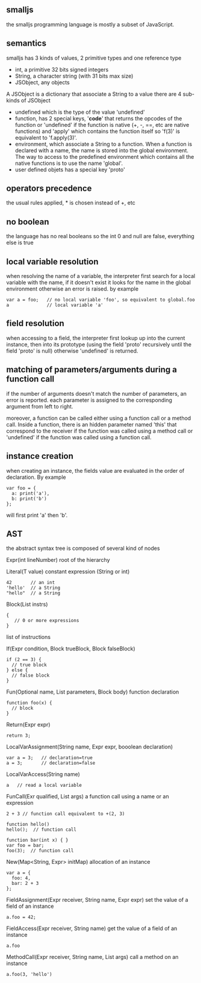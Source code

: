 smalljs
---

the smalljs programming language is mostly a subset of JavaScript.


semantics
---

smalljs has 3 kinds of values, 2 primitive types and one reference type
- int, a primitive 32 bits signed integers
- String, a character string (with 31 bits max size)
- JSObject, any objects

A JSObject is a dictionary that associate a String to a value
there are 4 sub-kinds of JSObject
- undefined which is the type of the value 'undefined'
- function,
  has 2 special keys, '__code__' that returns the opcodes of the function or 'undefined' if the function is native (+, -, ==, etc are native functions) and 'apply' which contains the function itself so 'f(3)' is equivalent to 'f.apply(3)'.
- environment,
  which associate a String to a function.
  When a function is declared with a name, the name is stored into the global environment.
  The way to access to the predefined environment which contains all the native functions is to use the name 'global'.
- user defined objets
  has a special key 'proto'

operators precedence
--
the usual rules applied, * is chosen instead of +, etc

no boolean
--
the language has no real booleans so the int 0 and null are false, everything else is true

local variable resolution
--
when resolving the name of a variable, the interpreter first search for a local variable with the name, if it doesn't exist it looks for the name in the global environment otherwise an error is raised.
by example
```
var a = foo;   // no local variable 'foo', so equivalent to global.foo
a              // local variable 'a'
```

field resolution
--
when accessing to a field, the interpreter first lookup up into the current instance, then into its prototype (using the field 'proto' recursively until the field 'proto' is null) otherwise 'undefined' is returned.

matching of parameters/arguments during a function call
--
if the number of arguments doesn't match the number of parameters, an error is reported.
each parameter is assigned to the corresponding argument from left to right.

moreover, a function can be called either using a function call or a method call.
Inside a function, there is an hidden parameter named 'this' that correspond to the receiver if the function was called using a method call or 'undefined' if the function was called using a function call.

instance creation
--
when creating an instance, the fields value are evaluated in the order of declaration.
By example
```
var foo = {
  a: print('a'),
  b: print('b')
};
```
will first print 'a' then 'b'. 


AST
---
the abstract syntax tree is composed of several kind of nodes

Expr(int lineNumber)
root of the hierarchy

Literal<T>(T value)
constant expression (String or int)
```
42       // an int
'hello'  // a String
"hello"  // a String
```

Block(List<Expr> instrs)
```
{
   // 0 or more expressions
}
```
list of instructions

If(Expr condition, Block trueBlock, Block falseBlock)
```
if (2 == 3) {
  // true block
} else {
  // false block
}
```

Fun(Optional<String> name, List<String> parameters, Block body)
function declaration
```
function foo(x) {
  // block  
}
```

Return(Expr expr)
```
return 3;
```

LocalVarAssignment(String name, Expr expr, booolean declaration)
```
var a = 3;   // declaration=true
a = 3;       // declaration=false
```

LocalVarAccess(String name)
```
a   // read a local variable
```

FunCall(Exr qualified, List<Expr> args)
a function call using a name or an expression
```
2 + 3 // function call equivalent to +(2, 3)

function hello()
hello();  // function call

function bar(int x) { }
var foo = bar;
foo(3);  // function call
```

New(Map<String, Expr> initMap)
allocation of an instance
```
var a = {
  foo: 4,
  bar: 2 + 3
};
```

FieldAssignment(Expr receiver, String name, Expr expr)
set the value of a field of an instance
```
a.foo = 42;
```

FieldAccess(Expr receiver, String name)
get the value of a field of an instance
```
a.foo
```

MethodCall(Expr receiver, String name, List<Expr> args)
call a method on an instance
```
a.foo(3, 'hello')
```

